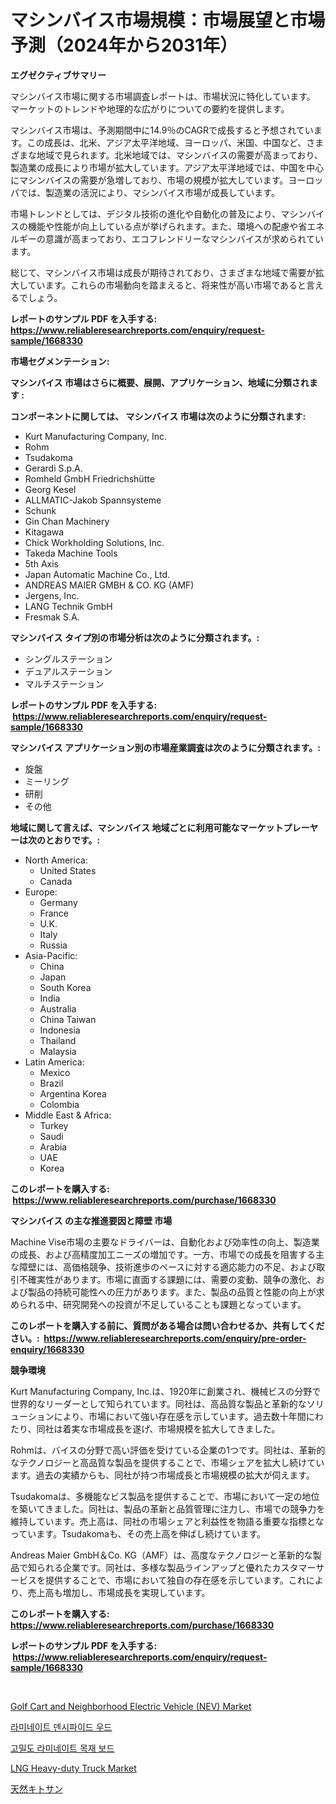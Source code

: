 <p><h1>マシンバイス市場規模：市場展望と市場予測（2024年から2031年）</h1></p><p><strong>エグゼクティブサマリー</strong></p>
<p><p>マシンバイス市場に関する市場調査レポートは、市場状況に特化しています。 マーケットのトレンドや地理的な広がりについての要約を提供します。</p><p>マシンバイス市場は、予測期間中に14.9％のCAGRで成長すると予想されています。この成長は、北米、アジア太平洋地域、ヨーロッパ、米国、中国など、さまざまな地域で見られます。北米地域では、マシンバイスの需要が高まっており、製造業の成長により市場が拡大しています。アジア太平洋地域では、中国を中心にマシンバイスの需要が急増しており、市場の規模が拡大しています。ヨーロッパでは、製造業の活況により、マシンバイス市場が成長しています。</p><p>市場トレンドとしては、デジタル技術の進化や自動化の普及により、マシンバイスの機能や性能が向上している点が挙げられます。また、環境への配慮や省エネルギーの意識が高まっており、エコフレンドリーなマシンバイスが求められています。</p><p>総じて、マシンバイス市場は成長が期待されており、さまざまな地域で需要が拡大しています。これらの市場動向を踏まえると、将来性が高い市場であると言えるでしょう。</p></p>
<p><strong>レポートのサンプル PDF を入手する: <a href="https://www.reliableresearchreports.com/enquiry/request-sample/1668330">https://www.reliableresearchreports.com/enquiry/request-sample/1668330</a></strong></p>
<p><strong>市場セグメンテーション:</strong></p>
<p><strong> マシンバイス 市場はさらに概要、展開、アプリケーション、地域に分類されます :</strong></p>
<p><strong>コンポーネントに関しては、 マシンバイス 市場は次のように分類されます: &nbsp;</strong></p>
<p><ul><li>Kurt Manufacturing Company, Inc.</li><li>Rohm</li><li>Tsudakoma</li><li>Gerardi S.p.A.</li><li>Romheld GmbH Friedrichshütte</li><li>Georg Kesel</li><li>ALLMATIC-Jakob Spannsysteme</li><li>Schunk</li><li>Gin Chan Machinery</li><li>Kitagawa</li><li>Chick Workholding Solutions, Inc.</li><li>Takeda Machine Tools</li><li>5th Axis</li><li>Japan Automatic Machine Co., Ltd.</li><li>ANDREAS MAIER GMBH & CO. KG (AMF)</li><li>Jergens, Inc.</li><li>LANG Technik GmbH</li><li>Fresmak S.A.</li></ul></p>
<p><strong> マシンバイス タイプ別の市場分析は次のように分類されます。:</strong></p>
<p><ul><li>シングルステーション</li><li>デュアルステーション</li><li>マルチステーション</li></ul></p>
<p><strong>レポートのサンプル PDF を入手する: &nbsp;<a href="https://www.reliableresearchreports.com/enquiry/request-sample/1668330">https://www.reliableresearchreports.com/enquiry/request-sample/1668330</a></strong></p>
<p><strong> マシンバイス アプリケーション別の市場産業調査は次のように分類されます。:</strong></p>
<p><ul><li>旋盤</li><li>ミーリング</li><li>研削</li><li>その他</li></ul></p>
<p><strong>地域に関して言えば、マシンバイス 地域ごとに利用可能なマーケットプレーヤーは次のとおりです。:</strong></p>
<p><ul>
    <li>
        North America:
        <ul>
            <li>United States</li>
            <li>Canada</li>
        </ul>
    </li>
    <li>
        Europe:
        <ul>
            <li>Germany</li>
            <li>France</li>
            <li>U.K.</li>
            <li>Italy</li>
            <li>Russia</li>
        </ul>
    </li>
    <li>
        Asia-Pacific:
        <ul>
            <li>China</li>
            <li>Japan</li>
            <li>South Korea</li>
            <li>India</li>
            <li>Australia</li>
            <li>China Taiwan</li>
            <li>Indonesia</li>
            <li>Thailand</li>
            <li>Malaysia</li>
        </ul>
    </li>
    <li>
        Latin America:
        <ul>
            <li>Mexico</li>
            <li>Brazil</li>
            <li>Argentina Korea</li>
            <li>Colombia</li>
        </ul>
    </li>
    <li>
        Middle East & Africa:
        <ul>
            <li>Turkey</li>
            <li>Saudi</li>
            <li>Arabia</li>
            <li>UAE</li>
            <li>Korea</li>
        </ul>
    </li>
    </ul></p>
<p><strong>このレポートを購入する: &nbsp;<a href="https://www.reliableresearchreports.com/purchase/1668330">https://www.reliableresearchreports.com/purchase/1668330</a></strong></p>
<p><strong>マシンバイス の主な推進要因と障壁 市場</strong></p>
<p><p>Machine Vise市場の主要なドライバーは、自動化および効率性の向上、製造業の成長、および高精度加工ニーズの増加です。一方、市場での成長を阻害する主な障壁には、高価格競争、技術進歩のペースに対する適応能力の不足、および取引不確実性があります。市場に直面する課題には、需要の変動、競争の激化、および製品の持続可能性への圧力があります。また、製品の品質と性能の向上が求められる中、研究開発への投資が不足していることも課題となっています。</p></p>
<p><strong>このレポートを購入する前に、質問がある場合は問い合わせるか、共有してください。:&nbsp; <a href="https://www.reliableresearchreports.com/enquiry/pre-order-enquiry/1668330">https://www.reliableresearchreports.com/enquiry/pre-order-enquiry/1668330</a></strong></p>
<p><strong>競争環境</strong></p>
<p><p>Kurt Manufacturing Company, Inc.は、1920年に創業され、機械ビスの分野で世界的なリーダーとして知られています。同社は、高品質な製品と革新的なソリューションにより、市場において強い存在感を示しています。過去数十年間にわたり、同社は着実な市場成長を遂げ、市場規模を拡大してきました。</p><p>Rohmは、バイスの分野で高い評価を受けている企業の1つです。同社は、革新的なテクノロジーと高品質な製品を提供することで、市場シェアを拡大し続けています。過去の実績からも、同社が持つ市場成長と市場規模の拡大が伺えます。</p><p>Tsudakomaは、多機能なビス製品を提供することで、市場において一定の地位を築いてきました。同社は、製品の革新と品質管理に注力し、市場での競争力を維持しています。売上高は、同社の市場シェアと利益性を物語る重要な指標となっています。Tsudakomaも、その売上高を伸ばし続けています。</p><p>Andreas Maier GmbH＆Co. KG（AMF）は、高度なテクノロジーと革新的な製品で知られる企業です。同社は、多様な製品ラインアップと優れたカスタマーサービスを提供することで、市場において独自の存在感を示しています。これにより、売上高も増加し、市場成長を実現しています。</p></p>
<p><strong>このレポートを購入する: &nbsp; <a href="https://www.reliableresearchreports.com/purchase/1668330">https://www.reliableresearchreports.com/purchase/1668330</a></strong></p>
<p><strong>レポートのサンプル PDF を入手する: &nbsp;<a href="https://www.reliableresearchreports.com/enquiry/request-sample/1668330">https://www.reliableresearchreports.com/enquiry/request-sample/1668330</a></strong><strong></strong></p>
<p>&nbsp;</p>
<p><p><a href="https://issuu.com/reportprime-2/docs/golf-cart-and-neighborhood-electric-vehicle-nev-ma">Golf Cart and Neighborhood Electric Vehicle (NEV) Market</a></p><p><a href="https://github.com/vdhdwjyp90142/Market-Research-Report-List-1/blob/main/146259814191.md">라미네이트 덴시파이드 우드</a></p><p><a href="https://github.com/OwenHamiytll568745/Market-Research-Report-List-1/blob/main/576168014192.md">고밀도 라미네이트 목재 보드</a></p><p><a href="https://issuu.com/reportprime-2/docs/lng-heavy-duty-truck-market-size-2030.pptx">LNG Heavy-duty Truck Market</a></p><p><a href="https://github.com/lily-u-genius/Market-Research-Report-List-1/blob/main/548054215373.md">天然キトサン</a></p></p>